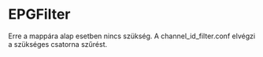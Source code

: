 # EPGFilter

Erre a mappára alap esetben nincs szükség. A channel_id_filter.conf elvégzi a szükséges csatorna szűrést.